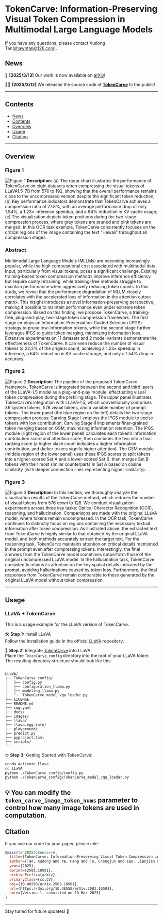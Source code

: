 # TokenCarve: Information-Preserving Visual Token Compression in Multimodal Large Language Models

If you have any questions, please contact Xudong Tan(shawntan@126.com).

## News

🌟 **[2025/3/13]** Our work is now available on [arXiv](https://arxiv.org/abs/2503.10501)!

🌟🌟 **[2025/3/12]** We released the source code of **[TokenCarve](https://github.com/ShawnTan86/TokenCarve/tree/main/TokenCarve)** to the public!

---

## Contents

- [News](#news)
- [Contents](#contents)
- [Overview](#overview)
- [Usage](#usage)
- [Citation](#citation)

---

## Overview

### Figure 1
![Figure 1](https://github.com/ShawnTan86/TokenCarve/blob/main/lmagesFolderForReadMe/Figure_1.png)
**Description:** (a) The radar chart illustrates the performance of TokenCarve on eight datasets when compressing the visual tokens of LLaVA1.5-7B from 576 to 192, showing that the overall performance remains close to the uncompressed version despite the significant token reduction; (b) Key performance indicators demonstrate that TokenCarve achieves a compression ratio of 77.8\%, with an average performance drop of only 1.54\%, a 1.23× inference speedup, and a 64\% reduction in KV cache usage; (c) The visualization depicts token positions during the two-stage compression process, where gray tokens are pruned and pink tokens are merged. In this OCR task example, TokenCarve consistently focuses on the critical regions of the image containing the text "Hawaii" throughout all compression stages.

### Abstract
Multimodal Large Language Models (MLLMs)  are becoming increasingly popular, while the high computational cost associated with multimodal data input, particularly from visual tokens, poses a significant challenge. Existing training-based token compression methods improve inference efficiency but require costly retraining, while training-free methods struggle to maintain performance when aggressively reducing token counts. In this study, we reveal that the performance degradation of MLLM closely correlates with the accelerated loss of information in the attention output matrix. This insight introduces a novel information-preserving perspective, making it possible to maintain performance even under extreme token compression. Based on this finding, we propose TokenCarve, a training-free, plug-and-play, two-stage token compression framework. The first stage employs an Information-Preservation-Guided Selection (IPGS) strategy to prune low-information tokens, while the second stage further leverages IPGS to guide token merging, minimizing information loss. Extensive experiments on 11 datasets and 2 model variants demonstrate the effectiveness of TokenCarve. It can even reduce the number of visual tokens to 22.2% of the original count, achieving a 1.23× speedup in inference, a 64% reduction in KV cache storage, and only a 1.54% drop in accuracy.

### Figure 2
![Figure 2](https://github.com/ShawnTan86/TokenCarve/blob/main/lmagesFolderForReadMe/Figure_2.png)
**Description:** The pipeline of the proposed TokenCarve framework. TokenCarve is integrated between the second and third layers of the LLaVA-1.5 model as a plug-and-play module, effectuating visual token compression during the prefilling stage. The upper panel illustrates TokenCarve’s integration with LLaVA-1.5, which conventionally comprises 36 system tokens, 576 visual tokens, and a variable number of prompt tokens. The lower panel (the blue region on the left) details the two-stage compression process: Carving Stage I employs the IPGS module to excise tokens with low contribution; Carving Stage II implements finer-grained token merging based on GSM, maximizing information retention. The IPGS module (right region of the lower panel) calculates each token’s information contribution score and attention score, then combines the two into a final ranking score (a higher slash count indicates a higher information contribution, and darker tokens signify higher attention). The GSM module (middle region of the lower panel) uses these IPGS scores to split tokens into a higher-scored Set A and a lower-scored Set B, then merges Set B tokens with their most similar counterparts in Set A based on cosine similarity (with deeper connection lines representing higher similarity).

### Figure 3
![Figure 3](https://github.com/ShawnTan86/TokenCarve/blob/main/lmagesFolderForReadMe/Figure_3.png)
**Description:** In this section, we thoroughly analyze the visualization results of the TokenCarve method, which reduces the number of visual tokens from 576 down to 128. We conduct visualization experiments across three key tasks: Optical Character Recognition (OCR), reasoning, and hallucination. Comparisons are made with the original LLaVA model, where tokens remain uncompressed. In the OCR task, TokenCarve continues to distinctly focus on regions containing the necessary textual information after token compression. As illustrated above, the extracted text from TokenCarve is highly similar to that obtained by the original LLaVA model, and both methods accurately extract the target text. For the reasoning task, TokenCarve maintains attention on critical details mentioned in the prompt even after compressing tokens. Interestingly, the final answers from the TokenCarve model sometimes outperform those of the original uncompressed LLaVA model. In the hallucination task, TokenCarve consistently retains its attention on the key spatial details indicated by the prompt, avoiding hallucinations caused by token loss. Furthermore, the final responses from TokenCarve remain comparable to those generated by the original LLaVA model without token compression.

---

## Usage

### LLaVA + TokenCarve

This is a usage example for the LLaVA version of TokenCarve.

🛠 **Step 1:** Install LLaVA  
Follow the installation guide in the official [LLaVA](https://github.com/haotian-liu/LLaVA) repository.

📁 **Step 2:** Integrate [TokenCarve](https://github.com/ShawnTan86/TokenCarve/tree/main/TokenCarve) into LLaVA  
Place the `TokenCarve_config` directory into the root of your LLaVA folder. The resulting directory structure should look like this:

<pre><code>
LLaVA/
├── TokenCarve_config/
│   ├── config.py
│   ├── configuration_llama.py
│   ├── modeling_llama.py
│   └── TokenCarve_model_vqa_loader.py
├── LICENSE
├── README.md
├── cog.yaml
├── docs/
├── images/
├── llava/
├── llava.egg-info/
├── playground/
├── predict.py
├── pyproject.toml
├── scripts/
└── ...
</code></pre>

⚙️ **Step 3:** Getting Started with TokenCarve! 
```bash
conda activate llava
cd LLaVA
python ./TokenCarve_config/config.py
python ./TokenCarve_config/TokenCarve_model_vqa_loader.py
```
💡 You can modify the `token_carve_image_token_nums` parameter to control how many image tokens are used in computation.
---

## Citation

If you use our code for your paper, please cite:

```bibtex
@misc{tan2025tokencarve,
  title={TokenCarve: Information-Preserving Visual Token Compression in Multimodal Large Language Models},
  author={Tan, Xudong and Ye, Peng and Tu, Chongjun and Cao, Jianjian and Yang, Yaoxin and Zhang, Lin and Zhou, Dongzhan and Chen, Tao},
  year={2025},
  eprint={2503.10501},
  archivePrefix={arXiv},
  primaryClass={cs.CV},
  doi={10.48550/arXiv.2503.10501},
  url={https://doi.org/10.48550/arXiv.2503.10501},
  note={Version 1, submitted on 13 Mar 2025}
}
```

---

Stay tuned for future updates! 🚀
